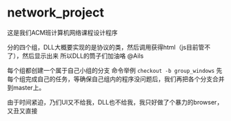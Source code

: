 # network_project
这是我们ACM班计算机网络课程设计程序

分的四个组，DLL大概要实现的是协议的类，然后调用获得html（js目前管不了），然后显示出来
所以DLL的筒子们加油咯 @Ails

每个组都创建一个属于自己小组的分支
命令举例 `checkout -b group_windows`
先每个组完成自己的任务，等确保自己组内的程序没问题后，我们再把各个分支合并到master上。

由于时间紧迫，乃们UI又不给我，DLL也不给我，我只好做了个暴力的browser，又丑又直接
